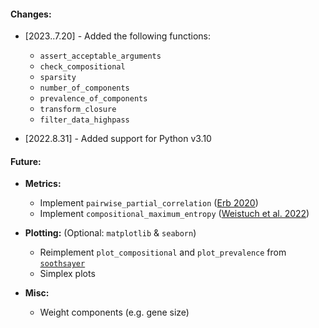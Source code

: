 #### Changes:
* [2023..7.20] - Added the following functions:
	* `assert_acceptable_arguments`
	* `check_compositional`
	* `sparsity`
	* `number_of_components`
	* `prevalence_of_components`
	* `transform_closure`
	* `filter_data_highpass`

* [2022.8.31] - Added support for Python v3.10

#### Future: 
* **Metrics:**
	* Implement `pairwise_partial_correlation` ([Erb 2020](https://www.sciencedirect.com/science/article/pii/S2590197420300082))
	* Implement `compositional_maximum_entropy` ([Weistuch et al. 2022](https://bmcbioinformatics.biomedcentral.com/articles/10.1186/s12859-022-05007-z))
	
* **Plotting:** (Optional: `matplotlib` & `seaborn`)
	* Reimplement `plot_compositional` and `plot_prevalence` from [`soothsayer`](github.com/jolespin/soothsayer)
	* Simplex plots 

* **Misc:**
	* Weight components (e.g. gene size)

